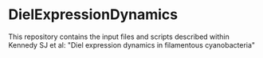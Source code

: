 # DielExpressionDynamics
This repository contains the input files and scripts described within Kennedy SJ et al: "Diel expression dynamics in filamentous cyanobacteria"
